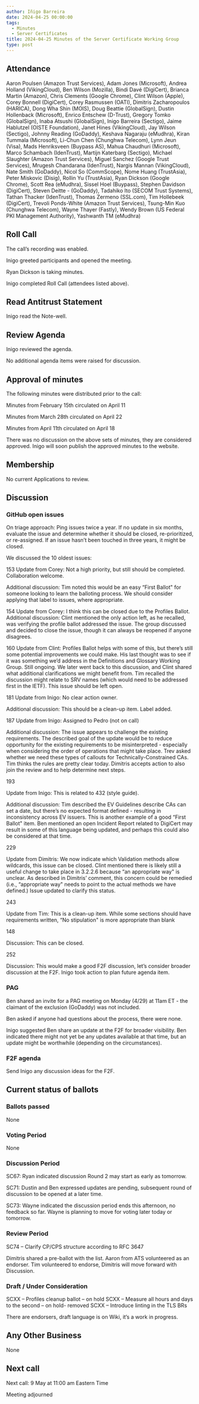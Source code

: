 ```yaml
---
author: Iñigo Barreira
date: 2024-04-25 00:00:00
tags:
  - Minutes
  - Server Certificates
title: 2024-04-25 Minutes of the Server Certificate Working Group
type: post
---
```


## Attendance

Aaron Poulsen (Amazon Trust Services), Adam Jones (Microsoft), Andrea Holland (VikingCloud), Ben Wilson (Mozilla), Bindi Davé (DigiCert), Brianca Martin (Amazon), Chris Clements (Google Chrome), Clint Wilson (Apple), Corey Bonnell (DigiCert), Corey Rasmussen (OATI), Dimitris Zacharopoulos (HARICA), Dong Wha Shin (MOIS), Doug Beattie (GlobalSign), Dustin Hollenback (Microsoft), Enrico Entschew (D-Trust), Gregory Tomko (GlobalSign), Inaba Atsushi (GlobalSign), Inigo Barreira (Sectigo), Jaime Hablutzel (OISTE Foundation), Janet Hines (VikingCloud), Jay Wilson (Sectigo), Johnny Reading (GoDaddy), Keshava Nagaraju (eMudhra), Kiran Tummala (Microsoft), Li-Chun Chen (Chunghwa Telecom), Lynn Jeun (Visa), Mads Henriksveen (Buypass AS), Mahua Chaudhuri (Microsoft), Marco Schambach (IdenTrust), Martijn Katerbarg (Sectigo), Michael Slaughter (Amazon Trust Services), Miguel Sanchez (Google Trust Services), Mrugesh Chandarana (IdenTrust), Nargis Mannan (VikingCloud), Nate Smith (GoDaddy), Nicol So (CommScope), Nome Huang (TrustAsia), Peter Miskovic (Disig), Rollin Yu (TrustAsia), Ryan Dickson (Google Chrome), Scott Rea (eMudhra), Sissel Hoel (Buypass), Stephen Davidson (DigiCert), Steven Deitte - (GoDaddy), Tadahiko Ito (SECOM Trust Systems), Tathan Thacker (IdenTrust), Thomas Zermeno (SSL.com), Tim Hollebeek (DigiCert), Trevoli Ponds-White (Amazon Trust Services), Tsung-Min Kuo (Chunghwa Telecom), Wayne Thayer (Fastly), Wendy Brown (US Federal PKI Management Authority), Yashwanth TM (eMudhra)

## Roll Call

The call’s recording was enabled.

Inigo greeted participants and opened the meeting.

Ryan Dickson is taking minutes.

Inigo completed Roll Call (attendees listed above).

## Read Antitrust Statement

Inigo read the Note-well.

## Review Agenda

Inigo reviewed the agenda.

No additional agenda items were raised for discussion.


## Approval of minutes

The following minutes were distributed prior to the call:


Minutes from February 15th circulated on April 11

Minutes from March 28th circulated on April 22

Minutes from April 11th circulated on April 18 


There was no discussion on the above sets of minutes, they are considered approved.
Inigo will soon publish the approved minutes to the website.


## Membership

No current Applications to review.

## Discussion

### GitHub open issues

On triage approach: Ping issues twice a year. If no update in six months, evaluate the issue and determine whether it should be closed, re-prioritized, or re-assigned. If an issue hasn’t been touched in three years, it might be closed.


We discussed the 10 oldest issues:

153
Update from Corey: Not a high priority, but still should be completed. Collaboration welcome. 


Additional discussion: Tim noted this would be an easy “First Ballot" for someone looking to learn the balloting process. We should consider applying that label to issues, where appropriate. 

154 
Update from Corey: I think this can be closed due to the Profiles Ballot.
Additional discussion: Clint mentioned the only action left, as he recalled, was verifying the profile ballot addressed the issue. The group discussed and decided to close the issue, though it can always be reopened if anyone disagrees.

160 
Update from Clint: Profiles Ballot helps with some of this, but there’s still some potential improvements we could make. His last thought was to see if it was something we’d address in the Definitions and Glossary Working Group. Still ongoing. We later went back to this discussion, and Clint shared what additional clarifications we might benefit from. Tim recalled the discussion might relate to SRV names (which would need to be addressed first in the IETF). This issue should be left open.

181 
Update from Inigo: No clear action owner.

Additional discussion: This should be a clean-up item. Label added.


187 
Update from Inigo: Assigned to Pedro (not on call)

Additional discussion: The issue appears to challenge the existing requirements. The described goal of the update would be to reduce opportunity for the existing requirements to be misinterpreted - especially when considering the order of operations that might take place. Trev asked whether we need these types of callouts for Technically-Constrained CAs.
Tim thinks the rules are pretty clear today. Dimitris accepts action to also join the review and to help determine next steps.


193 

Update from Inigo: This is related to 432 (style guide).

Additional discussion: Tim described the EV Guidelines describe CAs can set a date, but there’s no expected format defined - resulting in inconsistency across EV issuers. This is another example of a good “First Ballot" item. Ben mentioned an open Incident Report related to DigiCert may result in some of this language being updated, and perhaps this could also be considered at that time.

229 

Update from Dimitris: We now indicate which Validation methods allow wildcards, this issue can be closed. Clint mentioned there is likely still a useful change to take place in 3.2.2.6 because “an appropriate way" is unclear. As described in Dimitris’ comment, this concern could be remedied (i.e., “appropriate way" needs to point to the actual methods we have defined.) Issue updated to clarify this status.

243 

Update from Tim: This is a clean-up item. While some sections should have requirements written, “No stipulation" is more appropriate than blank

148

Discussion: This can be closed.

252

Discussion: This would make a good F2F discussion, let’s consider broader discussion at the F2F. Inigo took action to plan future agenda item. 

### PAG

Ben shared an invite for a PAG meeting on Monday (4/29) at 11am ET - the claimant of the exclusion (GoDaddy) was not included.


Ben asked if anyone had questions about the process, there were none.

Inigo suggested Ben share an update at the F2F for broader visibility. Ben indicated there might not yet be any updates available at that time, but an update might be worthwhile (depending on the circumstances).

### F2F agenda

Send Inigo any discussion ideas for the F2F.

## Current status of ballots

### Ballots passed

None

### Voting Period

None

### Discussion Period

SC67: Ryan indicated discussion Round 2 may start as early as tomorrow.

SC71: Dustin and Ben expressed updates are pending, subsequent round of discussion to be opened at a later time.

SC73: Wayne indicated the discussion period ends this afternoon, no feedback so far. Wayne is planning to move for voting later today or tomorrow. 

### Review Period

SC74 – Clarify CP/CPS structure according to RFC 3647

Dimitris shared a pre-ballot with the list. Aaron from ATS volunteered as an endorser. Tim volunteered to endorse, Dimitris will move forward with Discussion.

### Draft / Under Consideration

SCXX – Profiles cleanup ballot – on hold
SCXX – Measure all hours and days to the second – on hold-  removed
SCXX – Introduce linting in the TLS BRs

There are endorsers, draft language is on Wiki, it’s a work in progress.

## Any Other Business

None

## Next call

Next call: 9 May at 11:00 am Eastern Time

Meeting adjourned
